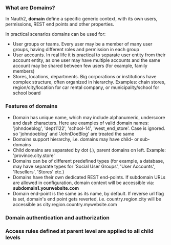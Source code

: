### What are Domains?

In Nauth2, **domain** define a specific generic context,
with its own users, permissions, REST end points and other properties.

In practical scenarios domains can be used for:

 * User groups or teams. Every user may be a member of many user groups,
 having different roles and permission in each group
 * User accounts. In real life it is practical to separate user entity from
 their account entity, as one user may have multiple accounts and the same
 account may be shared between few users (for example, family members)
 * Stores, locations, departments. Big corporations or institutions
 have complex structure, often organized in hierarchy. Examples: chain stores,
 region/city/location for car rental company, or municipality/school for school board

### Features of domains

* Domain has unique name, which may include alphanumeric, underscore and dash characters.
  Here are examples of valid domain names: 'johndoeblog', 'dept1122', 'school-14',
  'west_end_store'. Case is ignored. so 'johndoeblog' and 'JohnDoeBlog' are treated the same
* Domains support hierarchy, i.e. domains may have child- or sub-domains
* Child domains are separated by dot (.), parent domains on left.
Example: 'province.city.store'
* Domains can be of different predefined types (for example, a database, may
have separate types for 'Social User Groups', 'User Accounts', 'Resellers', 'Stores' etc.)
* Domains have their own dedicated REST end-points. If subdomain URLs are
allowed in configuration, domain context will be accessible via:
**subdomain1.yourwebsite.com**
* Domain end-point is the same as its name, by default. If reverse url flag is
set, domain's end point gets reverted, i.e. country.region.city will be accessible
 as city.region.country.mywebsite.com

### Domain authentication and authorization

### Access rules defined at parent level are applied to all child levels


